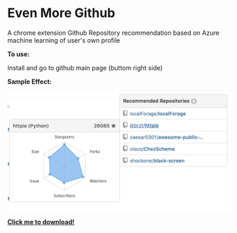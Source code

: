 # Even More Github
A chrome extension Github Repository recommendation based on Azure machine learning of user's own profile

**To use:**

Install and go to github main page (buttom right side)

**Sample Effect:**

![alt tag](demo.jpg)

**[Click me to download!](https://chrome.google.com/webstore/detail/even-more-github/hjhjgcikcdamgiihhhlfcnocgnbllhmm)**


